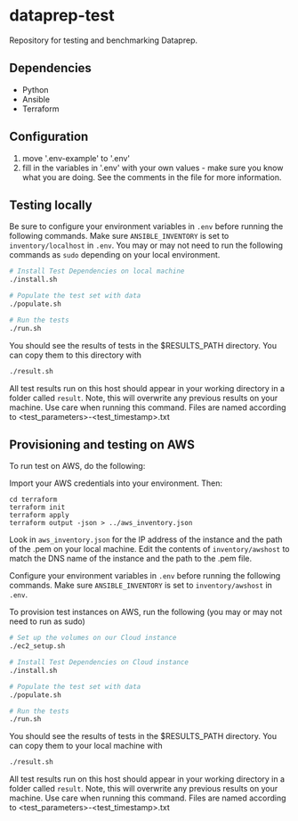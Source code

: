 # dataprep-test

Repository for testing and benchmarking Dataprep.

## Dependencies
- Python
- Ansible
- Terraform

## Configuration

1. move '.env-example' to '.env' 
2. fill in the variables in '.env' with your own values - make sure you know what you are doing. See the comments in the file for more information.

## Testing locally
Be sure to configure your environment variables in `.env` before running the following commands.
Make sure `ANSIBLE_INVENTORY` is set to `inventory/localhost` in `.env`.
You may or may not need to run the following commands as `sudo` depending on your local environment.
```bash
# Install Test Dependencies on local machine 
./install.sh
```
```bash
# Populate the test set with data
./populate.sh
```
```bash
# Run the tests
./run.sh
```
You should see the results of tests in the $RESULTS_PATH directory.
You can copy them to this directory with
```bash
./result.sh
```
All test results run on this host should appear in your working directory in a folder called `result`.
Note, this will overwrite any previous results on your machine. Use care when running this command.
Files are named according to <test_parameters>-<test_timestamp>.txt

## Provisioning and testing on AWS
To run test on AWS, do the following:

Import your AWS credentials into your environment. Then:
```
cd terraform
terraform init
terraform apply
terraform output -json > ../aws_inventory.json
```
Look in `aws_inventory.json` for the IP address of the instance and the path of the .pem on your local machine.
Edit the contents of `inventory/awshost` to match the DNS name of the instance and the path to the .pem file.

Configure your environment variables in `.env` before running the following commands.
Make sure `ANSIBLE_INVENTORY` is set to `inventory/awshost` in `.env`.

To provision test instances on AWS, run the following (you may or may not need to run as sudo)
```bash
# Set up the volumes on our Cloud instance
./ec2_setup.sh
```
```bash
# Install Test Dependencies on Cloud instance
./install.sh
```
```bash
# Populate the test set with data
./populate.sh
```
```bash
# Run the tests
./run.sh
```
You should see the results of tests in the $RESULTS_PATH directory. You can copy them to your local machine with
```bash
./result.sh
```
All test results run on this host should appear in your working directory in a folder called `result`.
Note, this will overwrite any previous results on your machine. Use care when running this command.
Files are named according to <test_parameters>-<test_timestamp>.txt